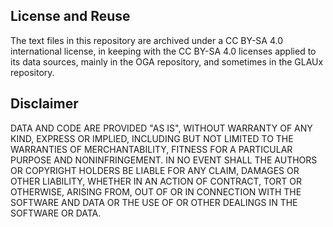 ## License and Reuse

The text files in this repository are archived under a CC BY-SA 4.0 international license, in keeping with the CC BY-SA 4.0 licenses applied to its data sources, mainly in the OGA repository, and sometimes in the GLAUx repository.

## Disclaimer

DATA AND CODE ARE PROVIDED "AS IS", WITHOUT WARRANTY OF ANY KIND, EXPRESS OR IMPLIED, INCLUDING BUT NOT LIMITED TO THE WARRANTIES OF MERCHANTABILITY, FITNESS FOR A PARTICULAR PURPOSE AND NONINFRINGEMENT. IN NO EVENT SHALL THE AUTHORS OR COPYRIGHT HOLDERS BE LIABLE FOR ANY CLAIM, DAMAGES OR OTHER LIABILITY, WHETHER IN AN ACTION OF CONTRACT, TORT OR OTHERWISE, ARISING FROM, OUT OF OR IN CONNECTION WITH THE SOFTWARE AND DATA OR THE USE OF OR OTHER DEALINGS IN THE SOFTWARE OR DATA.
